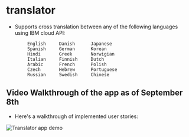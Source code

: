 # translator
- Supports cross translation between any of the following languages using IBM cloud API:
```
        English     Danish      Japanese
        Spanish     German      Korean
        Hindi       Greek       Norwigian
        Italian     Finnish     Dutch
        Arabic      French      Polish
        Czech       Hebrew      Portuguese
        Russian     Swedish     Chinese            
```


## Video Walkthrough of the app as of September 8th
- Here's a walkthrough of implemented user stories:

![Translator app demo](demo/20190909_000248.gif)
